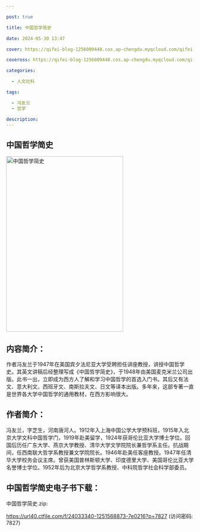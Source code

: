 ```yaml
---

post: true

title: 中国哲学简史

date: 2024-05-30 13:47

cover: https://qifei-blog-1256009448.cos.ap-chengdu.myqcloud.com/qifei-blog/s1069364.jpg

coveross: https://qifei-blog-1256009448.cos.ap-chengdu.myqcloud.com/qifei-blog/s1069364.jpg

categories:

  - 人文社科

tags:

  - 冯友兰
  - 哲学

description:
---
```


## 中国哲学简史

<img alt="中国哲学简史" class="aligncenter loading" data-was-processed="true" decoding="async" fetchpriority="high" height="471" src="https://qifei-blog-1256009448.cos.ap-chengdu.myqcloud.com/qifei-blog/s1069364.jpg" style="cursor: zoom-in;" width="314"/>

## 内容简介：

作者冯友兰于1947年在美国宾夕法尼亚大学受聘担任讲座教授，讲授中国哲学史。其英文讲稿后经整理写成《中国哲学简史》，于1948年由美国麦克米兰公司出版。此书一出，立即成为西方人了解和学习中国哲学的首选入门书。其后又有法文、意大利文、西班牙文、南斯拉夫文、日文等译本出版。多年来，这部专著一直是世界各大学中国哲学的通用教材，在西方影响很大。

## 作者简介：

冯友兰，字芝生，河南唐河人。1912年入上海中国公学大学预科班，1915年入北京大学文科中国哲学门，1919年赴美留学，1924年获哥伦比亚大学博士学位。回国后历任广东大学、燕京大学教授、清华大学文学院院长兼哲学系主任。抗战期间，任西南联大哲学系教授兼文学院院长。1946年赴美任客座教授。1947年任清华大学校务会议主席。曾获美国普林斯顿大学、印度德里大学、美国哥伦比亚大学名誉博士学位。1952年后为北京大学哲学系教授、中科院哲学社会科学部委员。

## 中国哲学简史电子书下载：

中国哲学简史.zip: 

https://url40.ctfile.com/f/24033340-1251568873-7e0216?p=7827 (访问密码: 7827)
